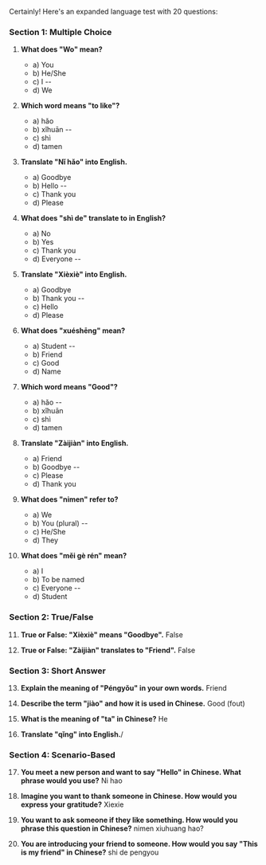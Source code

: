 Certainly! Here's an expanded language test with 20 questions:

### Section 1: Multiple Choice

1. **What does "Wo" mean?**
   - a) You
   - b) He/She
   - c) I --
   - d) We

2. **Which word means "to like"?**
   - a) hǎo
   - b) xǐhuān --
   - c) shì
   - d) tamen

3. **Translate "Nǐ hǎo" into English.**
   - a) Goodbye
   - b) Hello --
   - c) Thank you
   - d) Please

4. **What does "shì de" translate to in English?**
   - a) No
   - b) Yes
   - c) Thank you
   - d) Everyone --

5. **Translate "Xièxiè" into English.**
   - a) Goodbye
   - b) Thank you --
   - c) Hello
   - d) Please

6. **What does "xuéshēng" mean?**
   - a) Student -- 
   - b) Friend
   - c) Good
   - d) Name

7. **Which word means "Good"?**
   - a) hǎo --
   - b) xǐhuān
   - c) shì
   - d) tamen

8. **Translate "Zàijiàn" into English.**
   - a) Friend
   - b) Goodbye --
   - c) Please
   - d) Thank you

9. **What does "nimen" refer to?**
   - a) We
   - b) You (plural) --
   - c) He/She
   - d) They

10. **What does "měi gè rén" mean?**
    - a) I
    - b) To be named
    - c) Everyone --
    - d) Student

### Section 2: True/False

11. **True or False: "Xièxiè" means "Goodbye".** False

12. **True or False: "Zàijiàn" translates to "Friend".** False

### Section 3: Short Answer

13. **Explain the meaning of "Péngyǒu" in your own words.** Friend

14. **Describe the term "jiào" and how it is used in Chinese.** Good (fout)

15. **What is the meaning of "ta" in Chinese?** He

16. **Translate "qǐng" into English.**/

### Section 4: Scenario-Based

17. **You meet a new person and want to say "Hello" in Chinese. What phrase would you use?** Ni hao

18. **Imagine you want to thank someone in Chinese. How would you express your gratitude?** Xiexie

19. **You want to ask someone if they like something. How would you phrase this question in Chinese?** nimen xiuhuang hao?

20. **You are introducing your friend to someone. How would you say "This is my friend" in Chinese?**  shi de pengyou

